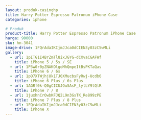 ```yaml
---
layout: produk-casinghp
title: Harry Potter Espresso Patronum iPhone Case
categories: iphone

# Produk
product-title: Harry Potter Espresso Patronum iPhone Case
harga: 90000
sku: hn-3041
image-drive: 1FQrAdaIKIjmJJca0dCIEN3y03zC5wMLi
gallery:
  - url: 1pITG1I4BrZmTl8ixJGYG-dCXvaCGAFWf
    title: iPhone 5 / 5s / SE
  - url: 1P3w0r0yZNAKOlgoMhQmpeItBsPKTaQas
    title: iPhone 6 / 6s
  - url: 1pO7XTWjhjUk1TJ0XMucbsFyRwj-Ucdb6
    title: iPhone 6 Plus / 6s Plus
  - url: 1AGRf0k-Q0gCICUJOuSAsF_lytLY9tQlR
    title: iPhone 7 / 8
  - url: 1juxhnCrOwbKFJQ2L9n3GsTK_Re899zPE
    title: iPhone 7 Plus / 8 Plus
  - url: 1FQrAdaIKIjmJJca0dCIEN3y03zC5wMLi
    title: iPhone X
---
```

